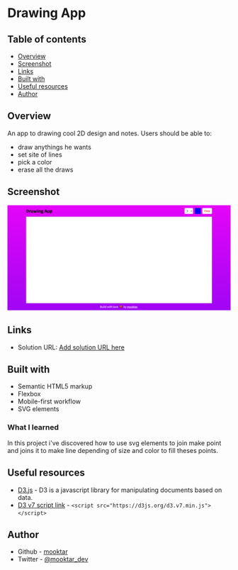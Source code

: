 # Drawing App



## Table of contents

- [Overview](#overview)
- [Screenshot](#screenshot)
- [Links](#links)
- [Built with](#built-with)
- [Useful resources](#useful-resources)
- [Author](#author)



## Overview

An app to drawing cool 2D design and notes.
Users should be able to:

- draw anythings he wants
- set site of lines
- pick a color
- erase all the draws


## Screenshot

![](./screenshot.png)


## Links

- Solution URL: [Add solution URL here](https://github.com/mooktar/drawing-app)


## Built with

- Semantic HTML5 markup
- Flexbox
- Mobile-first workflow
- SVG elements


### What I learned

In this project i've discovered how to use svg elements to join make point and joins it to make line depending of size and color to fill theses points.


## Useful resources

- [D3.js](https://www.d3js.org) - D3 is a javascript library for manipulating documents based on data.
- [D3 v7 script link](https://d3js.org/d3.v7.min.js) - ```<script src="https://d3js.org/d3.v7.min.js"></script>```


## Author

- Github - [mooktar](https://github.com/mooktar)
- Twitter - [@mooktar_dev](https://www.twitter.com/mooktar_dev)
